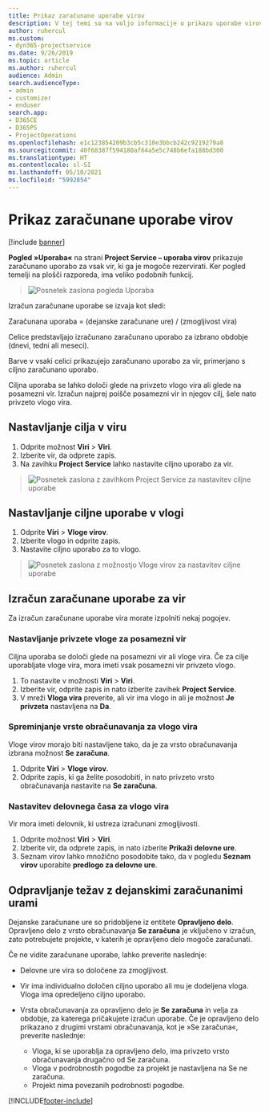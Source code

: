 ```yaml
---
title: Prikaz zaračunane uporabe virov
description: V tej temi so na voljo informacije o prikazu uporabe virov.
author: ruhercul
ms.custom:
- dyn365-projectservice
ms.date: 9/26/2019
ms.topic: article
ms.author: ruhercul
audience: Admin
search.audienceType:
- admin
- customizer
- enduser
search.app:
- D365CE
- D365PS
- ProjectOperations
ms.openlocfilehash: e1c123854209b3cb5c310e3bbcb242c9219279a8
ms.sourcegitcommit: 40f68387f594180af64a5e5c748b6efa188bd300
ms.translationtype: HT
ms.contentlocale: sl-SI
ms.lasthandoff: 05/10/2021
ms.locfileid: "5992854"
---
```

# <a name="view-chargeable-utilization-for-resources"></a>Prikaz zaračunane uporabe virov

[!include [banner](../includes/psa-now-project-operations.md)]
 
**Pogled »Uporaba«** na strani **Project Service – uporaba virov** prikazuje zaračunano uporabo za vsak vir, ki ga je mogoče rezervirati. Ker pogled temelji na plošči razporeda, ima veliko podobnih funkcij.

> ![Posnetek zaslona pogleda Uporaba](media/FAQ-utilization-1.png)
 

Izračun zaračunane uporabe se izvaja kot sledi:

   Zaračunana uporaba = (dejanske zaračunane ure) / (zmogljivost vira)

Celice predstavljajo izračunano zaračunano uporabo za izbrano obdobje (dnevi, tedni ali meseci).

Barve v vsaki celici prikazujejo zaračunano uporabo za vir, primerjano s ciljno zaračunano uporabo. 

Ciljna uporaba se lahko določi glede na privzeto vlogo vira ali glede na posamezni vir. Izračun najprej poišče posamezni vir in njegov cilj, šele nato privzeto vlogo vira.

## <a name="set-target-on-a-resource"></a>Nastavljanje cilja v viru

1. Odprite možnost **Viri** \> **Viri**. 
2. Izberite vir, da odprete zapis. 
3. Na zavihku **Project Service** lahko nastavite ciljno uporabo za vir.

> ![Posnetek zaslona z zavihkom Project Service za nastavitev ciljne uporabe](media/FAQ-utilization-2.png)
 
## <a name="set-target-utilization-on-a-role"></a>Nastavljanje ciljne uporabe v vlogi

1. Odprite **Viri** \> **Vloge virov**. 
2. Izberite vlogo in odprite zapis. 
3. Nastavite ciljno uporabo za to vlogo.

> ![Posnetek zaslona z možnostjo Vloge virov za nastavitev ciljne uporabe](media/FAQ-utilization-3.png)
 
## <a name="calculate-chargeable-utilization-for-a-resource"></a>Izračun zaračunane uporabe za vir

Za izračun zaračunane uporabe vira morate izpolniti nekaj pogojev. 

### <a name="set-default-role-for-individual-resource"></a>Nastavljanje privzete vloge za posamezni vir

Ciljna uporaba se določi glede na posamezni vir ali vloge vira. Če za cilje uporabljate vloge vira, mora imeti vsak posamezni vir privzeto vlogo. 

1. To nastavite v možnosti **Viri** \> **Viri**. 
2. Izberite vir, odprite zapis in nato izberite zavihek **Project Service**. 
3. V mreži **Vloga vira** preverite, ali vir ima vlogo in ali je možnost **Je privzeta** nastavljena na **Da**.
 
### <a name="change-billing-type-for-resource-role"></a>Spreminjanje vrste obračunavanja za vlogo vira

Vloge virov morajo biti nastavljene tako, da je za vrsto obračunavanja izbrana možnost **Se zaračuna**. 

1. Odprite **Viri** \> **Vloge virov**. 
2. Odprite zapis, ki ga želite posodobiti, in nato privzeto vrsto obračunavanja nastavite na **Se zaračuna**.

### <a name="set-working-hours-for-resource-role"></a>Nastavitev delovnega časa za vlogo vira
 
Vir mora imeti delovnik, ki ustreza izračunani zmogljivosti. 

1. Odprite možnost **Viri** \> **Viri**. 
2. Izberite vir, da odprete zapis, in nato izberite **Prikaži delovne ure**. 
3. Seznam virov lahko množično posodobite tako, da v pogledu **Seznam virov** uporabite **predlogo za delovne ure**.

## <a name="troubleshooting-chargeable-actual-hours"></a>Odpravljanje težav z dejanskimi zaračunanimi urami

Dejanske zaračunane ure so pridobljene iz entitete **Opravljeno delo**. Opravljeno delo z vrsto obračunavanja **Se zaračuna** je vključeno v izračun, zato potrebujete projekte, v katerih je opravljeno delo mogoče zaračunati.

Če ne vidite zaračunane uporabe, lahko preverite naslednje:

- Delovne ure vira so določene za zmogljivost.
- Vir ima individualno določen ciljno uporabo ali mu je dodeljena vloga. Vloga ima opredeljeno ciljno uporabo.
- Vrsta obračunavanja za opravljeno delo je **Se zaračuna** in velja za obdobje, za katerega pričakujete izračun uporabe. Če je opravljeno delo prikazano z drugimi vrstami obračunavanja, kot je »Se zaračuna«, preverite naslednje:

  - Vloga, ki se uporablja za opravljeno delo, ima privzeto vrsto obračunavanja drugačno od Se zaračuna.
  - Vloga v podrobnostih pogodbe za projekt je nastavljena na Se ne zaračuna.
  - Projekt nima povezanih podrobnosti pogodbe.



[!INCLUDE[footer-include](../includes/footer-banner.md)]